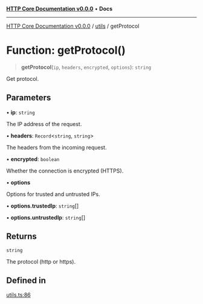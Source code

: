 [**HTTP Core Documentation v0.0.0**](../../README.md) • **Docs**

***

[HTTP Core Documentation v0.0.0](../../modules.md) / [utils](../README.md) / getProtocol

# Function: getProtocol()

> **getProtocol**(`ip`, `headers`, `encrypted`, `options`): `string`

Get protocol.

## Parameters

• **ip**: `string`

The IP address of the request.

• **headers**: `Record`\<`string`, `string`\>

The headers from the incoming request.

• **encrypted**: `boolean`

Whether the connection is encrypted (HTTPS).

• **options**

Options for trusted and untrusted IPs.

• **options.trustedIp**: `string`[]

• **options.untrustedIp**: `string`[]

## Returns

`string`

The protocol (http or https).

## Defined in

[utils.ts:86](https://github.com/stonemjs/http-core/blob/3497087dac965583296f5092cd519a9aa0728373/src/utils.ts#L86)
